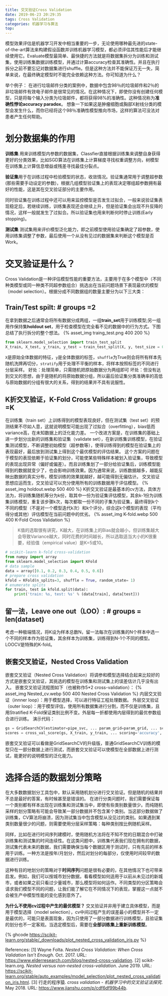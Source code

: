```yaml
---
title: 交叉验证Cross Validation
date: 2019-06-23 20:29:35
tags: Cross Validation
categories: 机器学习与算法
top:
---
```


模型效果评估是机器学习开发中相当重要的一步，无论使用哪种最先进的state-of-the-art算法来构建假设函数并训练机器学习模型，都必须评估其性能后才能继续使用它。Evaluate模型最简单、最快捷的方法就是将数据集拆分为训练和测试集，使用训练集数据训练模型，并通过计算accuracy检查其准确性。并且在执行拆分之前不要忘记对数据集进行shuffle。但是这种方法并不能保证万无一失，简单来说，在最终确定模型时不能完全依赖这种方法。你可知道为什么？
<!-- more -->
举个例子：
在进行垃圾邮件分类的案例中，数据中包含98％的垃圾邮件和2％的非垃圾邮件有效电子邮件是很常见的情况。在这种情况下，即使你没有创建任何模型，只是将每个输入分类为垃圾邮件，都将获得98%的准确性。这种情况称为**准确性悖论accuracy paradox**。
想象一下如果这是肿瘤细胞或胸部X射线分类的模型会发生什么，而你已经将这个98％准确性模型推向市场，这样的算法可没法对患者产生任何帮助。
# 划分数据集的作用
**训练集**
用来训练模型内参数的数据集，Classfier直接根据训练集来调整自身获得更好的分类效果，比如SGD算法在训练集上计算梯度寻找权重调整方向，树模型在训练集上计算信息增益或残差寻找最佳分裂点。

**验证集**
​用于在训练过程中检验模型的状态，收敛情况。验证集通常用于调整超参数(那些需要手动设定的参数)，根据几组模型验证集上的表现决定哪组超参数拥有最好的性能，这是其在交叉验证部分的主要作用。

​同时验证集在训练过程中还可以用来监控模型是否发生过拟合，一般来说验证集表现稳定后，若继续训练，训练集表现还会继续上升，但是验证集会出现不升反降的情况，这样一般就发生了过拟合。所以验证集也用来判断何时停止训练(Early stopping)。

**测试集**
测试集用来评价模型泛化能力，即之前模型使用验证集确定了超参数，使用训练集调整了参数，最后使用一个从没有见过的数据集来判断这个模型是否Work。

# 交叉验证是什么？
Cross Validation是一种评估模型性能的重要方法，主要用于在多个模型中（不同种类模型或同一种类不同超参数组合）挑选出在当前问题场景下表现最优的模型（model selection）。根据分成不同数据组的数量主要分为以下三大类：
## Train/Test spilt: # groups =2
在拿到数据之后通常会将所有数据分成两组，一组**train_set**用于训练模型;另一组用作保持集**holdout set**，用于检查模型在完全看不见的数据中的行为方式。下图总结了执行拆分的整个想法。
{% asset_img traing_test.png 400 200 %}

```py
from sklearn.model_selection import train_test_split
X_train, X_test, y_train, y_test = train_test_split(X, y, test_size = 0.25, random_state = 42, shuffle = True, stratify = y)
```
`X`是原始全体数据的特征，`y`是全体数据的标签，`shuffle`为True则会将所有样本先随机洗牌再切分，`stratify`用于处理不平衡的样本，将样本按照标签的不同进行分层采样。
好处：处理简单，只需随机把原始数据分为两组即可
坏处：但没有达到交叉的思想，由于是随机的将原始数据分组，所以最后验证集分类准确率的高低与原始数据的分组有很大的关系，得到的结果并不具有说服性。

## K折交叉验证，K-Fold Cross Validation: # groups =K
在训练集（train set）上训练得到的模型表现良好，但在测试集（test set）的预测结果不尽如人意，这就说明模型可能出现了过拟合（overfitting），bias低而variance高，在未知数据上的泛化能力差。
一个改进方案是，在训练集的基础上进一步划分出新的训练集和验证集（validate set），在新训练集训练模型，在验证集测试模型，不断调整初始模型（超参数等），使得训练得到的模型在验证集上的表现最好，最后放到测试集上得到这个最优模型的评估结果。
这个方案的问题在于模型的表现依赖于验证集的划分，可能使某些特殊样本被划入验证集，导致模型的表现出现异常（偏好或偏差）。而且训练集划了一部分给验证集后，训练模型能得到的数据就变少了，也会影响训练效果。因为通常来说，训练数据越多，越能反映出数据的真实分布，模型训练的效果就越好，越可能得到无偏估计。
交叉验证思想应运而生，交叉验证可以充分使用所有的训练数据用于评估模型。
{% asset_img holdout.webp 500 400 %}
K折交叉验证是最基本的cv方法，具体方法为，将训练集随机等分为k份，取其中一份为验证集评估模型，其余k-1份为训练集训练模型，重复该步骤k次，每次都取一份不同的子集为验证集，最终得到k个不同的模型（不是对一个模型迭代k次）和k个评分，综合这k个模型的表现（平均得分或其他）评估模型在当前问题中的优劣。
{% asset_img K-fold.webp 500 400 K-Fold Cross Validation %}
> K值的选取很有讲究，K越大，在训练集上的Bias就会越小，但训练集越大会导致Variance越大，同时花费的时间越长，所以选取适当大小的K很重要，经验值（empirical value）是K=5或10。

```py
# scikit-learn k-fold cross-validation
from numpy import array
from sklearn.model_selection import KFold
# data sample
data = array([0.1, 0.2, 0.3, 0.4, 0.5, 0.6])
# prepare cross validation
kfold = KFold(n_splits=3, shuffle = True, random_state= 1)
# enumerate splits
for train, test in kfold.split(data):
    print('train: %s, test: %s' % (data[train], data[test]))
```

## 留一法，Leave one out（LOO）: # groups = len(dataset)
考虑一种极端情况，将K设为样本总数N，留一法每次在训练集的N个样本中选一个不同的样本作为验证集，其余样本为训练集，训练得到N-1个不同的模型。LOOCV是特殊的K-fold。

## 嵌套交叉验证，Nested Cross Validation
嵌套交叉验证（Nested Cross Validation）将调参和模型选择结合起来比较好的方式是嵌套交叉验证，其挑选的模型在训练集和测试集上的误差估计几乎没有出入。
嵌套交叉验证流程图如下（也被称作5*2 cross-validation）：
{% asset_img Nested_cv.webp 500 400 Nested Cross Validation %}
内层交叉验证（innner loop）：用于模型选择，可以进行特征工程处理数据。
外层交叉验证（outer loop）：用于模型评估，使用所有数据集进行分割，而不仅是训练集，且用Stratified K-Fold保证类别比例不变。外层每一折都使用内层得到的最优参数组合进行训练。
演示代码：
```py
gs = GridSearchCV(estimator=pipe_svc, ... param_grid=param_grid, ... scoring='accuracy', ... cv=2)
scores = cross_val_score(gs, X_train, y_train, ... scoring='accuracy', cv=5)
```
嵌套交叉验证可以看做是GridSearchCV的升级版，普通GridSearchCV训练的模型只在一部分数据上进行测试，而嵌套交叉验证可以使模型在全部数据上进行测试，能更好的说明模型的泛化能力。

# 选择合适的数据划分策略
在大多数数据划分工具包中，默认采用随机划分进行交叉验证。但是随机的结果并不总是最好的答案，有时候甚至是错误的。
在进行分类问题时，我们需要保证每一个类别都有样本出现在训练集和测试集当中，即使有些类别数量很少。而纯随机采样的划分策略有可能会导致某一部分数据并不包含某个类别。当这部分数据做了训练集，CV算法将崩溃，因为测试集当中包含模型从没见过的类别。如果遇到某类别数量很少的问题，则需要使用分层采样策略：每种类别按比例随机采样。

同样，比如在进行时间序列建模时，使用随机方法将在不知不觉的日期混合中打破训练集和测试集的时间连续性。在这类问题中，训练集代表我们现在拥有的数据，测试集代表未来的数据，我们需要确保当每个数据区用于测试时，只有先前的样本用于训练。一种方法是按年/月划分，然后对划分的每部分，仅使用时间较早的数据进行训练。

这种有目的地划分的策略对于**时间序列**问题是很有必要的，在其他情况下也可带来启发。例如，我们可以按城市划分数据，看看模型如何适用于以前从未见过的新城市，或者如果之前只看过少量城市，那么模型将如何运作。不同类型的分区策略会请求我们模型不同的问题，让我们能了解它在不同情况下的表现，掌握这一点就不会被生产中模型性能的变化感到意外了。

**为什么不使用cv过程中产生的最优模型？**
交叉验证并非用于建立具体模型，而是用于模型选择（model selection），cv中间过程产生的误差最小的模型并不一定是最优的，可能只是表面现象，因为只使用了一部分数据进行训练模型，且验证集的划分也不一定客观。当选定模型后，需要在**全部训练集上重新训练模型**。

{% ghcode https://scikit-learn.org/stable/_downloads/plot_nested_cross_validation_iris.py %}

References:
[1] Wayne Folta. *Nested Cross Validation: When Cross Validation Isn’t Enough.* Oct. 2017. URL: https://www.elderresearch.com/blog/nested-cross-validation.
[2] scikit-learn.org. *Nested versus non-nested cross-validation*. June 2019. URL: https://scikit-learn.org/stable/auto_examples/model_selection/plot_nested_cross_validation_iris.html.
[3] 行走的程序猿. *cross validation - 机器学习中的交叉验证法探究*. May 2018. URL: https://www.jianshu.com/p/cdf6df99b44b.
